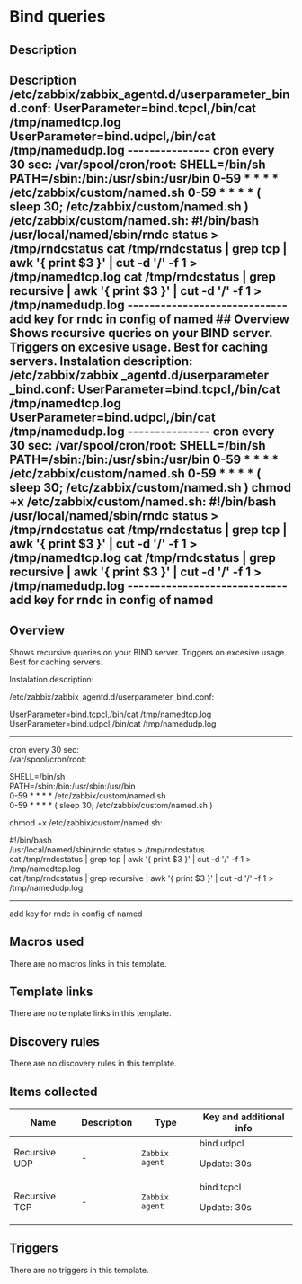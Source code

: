 # Bind queries

## Description

## Description /etc/zabbix/zabbix_agentd.d/userparameter_bind.conf: UserParameter=bind.tcpcl,/bin/cat /tmp/namedtcp.log UserParameter=bind.udpcl,/bin/cat /tmp/namedudp.log --------------- cron every 30 sec: /var/spool/cron/root: SHELL=/bin/sh PATH=/sbin:/bin:/usr/sbin:/usr/bin 0-59 * * * * /etc/zabbix/custom/named.sh 0-59 * * * * ( sleep 30; /etc/zabbix/custom/named.sh ) /etc/zabbix/custom/named.sh: #!/bin/bash /usr/local/named/sbin/rndc status > /tmp/rndcstatus cat /tmp/rndcstatus | grep tcp | awk '{ print $3 }' | cut -d '/' -f 1 > /tmp/namedtcp.log cat /tmp/rndcstatus | grep recursive | awk '{ print $3 }' | cut -d '/' -f 1 > /tmp/namedudp.log ----------------------------- add key for rndc in config of named ## Overview Shows recursive queries on your BIND server. Triggers on excesive usage. Best for caching servers. Instalation description: /etc/zabbix/zabbix _agentd.d/userparameter _bind.conf: UserParameter=bind.tcpcl,/bin/cat /tmp/namedtcp.log UserParameter=bind.udpcl,/bin/cat /tmp/namedudp.log --------------- cron every 30 sec: /var/spool/cron/root: SHELL=/bin/sh PATH=/sbin:/bin:/usr/sbin:/usr/bin 0-59 * * * * /etc/zabbix/custom/named.sh 0-59 * * * * ( sleep 30; /etc/zabbix/custom/named.sh ) chmod +x /etc/zabbix/custom/named.sh: #!/bin/bash /usr/local/named/sbin/rndc status > /tmp/rndcstatus cat /tmp/rndcstatus | grep tcp | awk '{ print $3 }' | cut -d '/' -f 1 > /tmp/namedtcp.log cat /tmp/rndcstatus | grep recursive | awk '{ print $3 }' | cut -d '/' -f 1 > /tmp/namedudp.log ----------------------------- add key for rndc in config of named 

## Overview

Shows recursive queries on your BIND server. Triggers on excesive usage. Best for caching servers.


 


Instalation description:


/etc/zabbix/zabbix\_agentd.d/userparameter\_bind.conf:  
  
UserParameter=bind.tcpcl,/bin/cat /tmp/namedtcp.log  
UserParameter=bind.udpcl,/bin/cat /tmp/namedudp.log  
  
---------------  
cron every 30 sec:  
 /var/spool/cron/root:   
  
SHELL=/bin/sh  
PATH=/sbin:/bin:/usr/sbin:/usr/bin  
0-59 * * * * /etc/zabbix/custom/named.sh  
0-59 * * * * ( sleep 30; /etc/zabbix/custom/named.sh )  
  
chmod +x /etc/zabbix/custom/named.sh:  
  
#!/bin/bash  
/usr/local/named/sbin/rndc status > /tmp/rndcstatus  
cat /tmp/rndcstatus | grep tcp | awk '{ print $3 }' | cut -d '/' -f 1 > /tmp/namedtcp.log  
cat /tmp/rndcstatus | grep recursive | awk '{ print $3 }' | cut -d '/' -f 1 > /tmp/namedudp.log  
  
-----------------------------  
add key for rndc in config of named



## Macros used

There are no macros links in this template.

## Template links

There are no template links in this template.

## Discovery rules

There are no discovery rules in this template.

## Items collected

|Name|Description|Type|Key and additional info|
|----|-----------|----|----|
|Recursive UDP|<p>-</p>|`Zabbix agent`|bind.udpcl<p>Update: 30s</p>|
|Recursive TCP|<p>-</p>|`Zabbix agent`|bind.tcpcl<p>Update: 30s</p>|
## Triggers

There are no triggers in this template.

